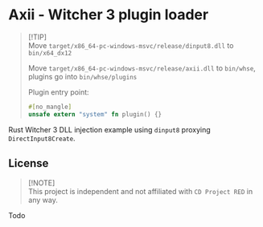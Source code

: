 # Axii - Witcher 3 plugin loader

> [!TIP]\
> Move `target/x86_64-pc-windows-msvc/release/dinput8.dll` to `bin/x64_dx12`
> 
> Move `target/x86_64-pc-windows-msvc/release/axii.dll` to `bin/whse`, plugins go into `bin/whse/plugins`
>
> Plugin entry point:
> ```rust
> #[no_mangle]
> unsafe extern "system" fn plugin() {}
> ```

Rust Witcher 3 DLL injection example using `dinput8` proxying `DirectInput8Create`.

## License
> [!NOTE]\
> This project is independent and not affiliated with `CD Project RED` in any way.

Todo
